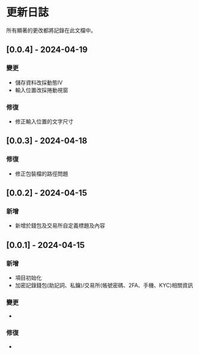 # 更新日誌

所有顯著的更改都將記錄在此文檔中。

## [0.0.4] - 2024-04-19
### 變更
- 儲存資料改採動態IV
- 輸入位置改採捲動視窗
### 修復
- 修正輸入位置的文字尺寸

## [0.0.3] - 2024-04-18
### 修復
- 修正包裝檔的路徑問題

## [0.0.2] - 2024-04-15
### 新增
- 新增於錢包及交易所自定義標題及內容

## [0.0.1] - 2024-04-15
### 新增
- 項目初始化
- 加密記錄錢包(助記詞、私鑰)/交易所(帳號密碼、2FA、手機、KYC)相關資訊
### 變更
- 
### 修復
- 
